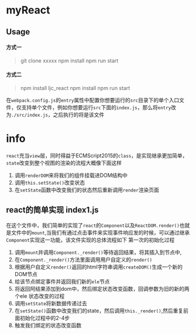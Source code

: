 # myReact

## Usage
#### 方式一
> git  clone xxxxx
> npm install
> npm run start
#### 方式二
> npm install ljc_react
> npm install
> npm run start

在`webpack.config.js`的`entry`属性中配置你想要运行的`src`目录下的单个入口文件，仅支持单个文件，例如你想要运行`src`下面的`index.js`，那么将`entry`改为`./src/index.js`，之后执行的将是该文件

# info

`react`充当`view`层，同时得益于ECMScript2015的`class`，是实现继承更加简单，`state`改变到整个视图的渲染的流程大概像下面这样
1. 调用`renderDOM`来将我们的组件挂载进DOM结构中
2. 调用`this.setState()`改变状态
3. 在`setState`函数中改变我们的状态然后重新调用`render`渲染页面

## react的简单实现 index1.js

在这个文件中，我们简单的实现了`react`的`Component`以及`ReactDOM.render()`也就是文件中的`mount`,当我们有通过点击事件来实现事件响应发的时候，可以通过继承`Component`实现这一功能，该文件实现的总体流程如下
第一次的初始化过程
1. 调用`mount`并调用`Component._render()`等待返回结果，将其插入到节点中,
2. 在`Component._render()`方法里面调用用户自定义的`render()`
3. 根据用户自定义`render()`返回的html字符串调用`createDOM()`生成一个新的DOM节点
4. 给该节点绑定事件并返回我们新的`ele`节点
5. 将返回阿结果添加到dom中，然后绑定状态改变函数，回调参数为旧的新的两个ele
状态改变的过程
1. 调用`setState`将新数据传递过去
2. 在`setState()`函数中改变我们的state，然后调用`this._render()`,然后重复前面初始化过程中的2-4步
3. 触发我们绑定的状态改变函数